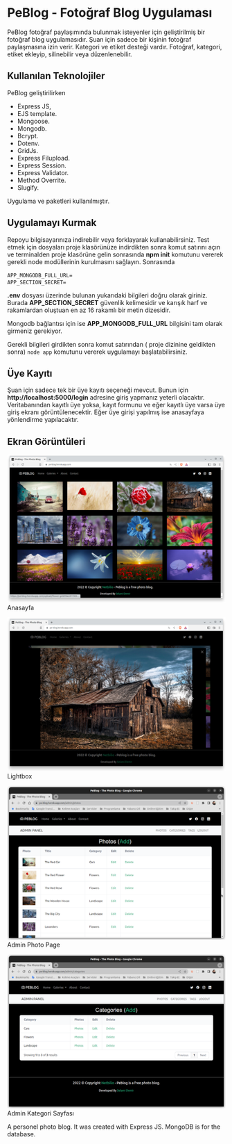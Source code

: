 # PeBlog - Fotoğraf Blog Uygulaması

PeBlog fotoğraf paylaşımında bulunmak isteyenler için geliştirilmiş bir fotoğraf blog uygulamasıdır. Şuan için sadece bir kişinin fotoğraf paylaşmasına izin verir. Kategori ve etiket desteği vardır. Fotoğraf, kategori, etiket ekleyip, silinebilir veya düzenlenebilir.

## Kullanılan Teknolojiler

PeBlog geliştirilirken

- Express JS,
- EJS template.
- Mongoose.
- Mongodb.
- Bcrypt.
- Dotenv.
- GridJs.
- Express Filupload.
- Express Session.
- Express Validator.
- Method Overrite.
- Slugify.

Uygulama ve paketleri kullanılmıştır.

## Uygulamayı Kurmak

Repoyu bilgisayarınıza indirebilir veya forklayarak kullanabilirsiniz. Test etmek için dosyaları proje klasörünüze indirdikten sonra komut satırını açın ve terminalden proje klasörüne gelin sonrasında **npm init** komutunu vererek gerekli node modüllerinin kurulmasını sağlayın. Sonrasında

```
APP_MONGODB_FULL_URL=
APP_SECTION_SECRET=
```

**.env** dosyası üzerinde bulunan yukarıdaki bilgileri doğru olarak giriniz. Burada **APP_SECTION_SECRET** güvenlik kelimesidir ve karışık harf ve rakamlardan oluştuan en az 16 rakamlı bir metin dizesidir. 

Mongodb bağlantısı için ise **APP_MONGODB_FULL_URL** bilgisini tam olarak girmeniz gerekiyor.

Gerekli bilgileri girdikten sonra komut satırından ( proje dizinine geldikten sonra) ```node app``` komutunu vererek uygulamayı başlatabilirsiniz.

## Üye Kayıtı

Şuan için sadece tek bir üye kayıtı seçeneği mevcut. Bunun için **http://localhost:5000/login** adresine giriş yapmanız yeterli olacaktır. Veritabanından kayıtlı üye yoksa, kayıt formunu ve eğer kayıtlı üye varsa üye giriş ekranı görüntülenecektir. Eğer üye girişi yapılmış ise anasayfaya yönlendirme yapılacaktır.

## Ekran Görüntüleri

![Anasayfa](home.png)
Anasayfa

![Lightbox](lightbox.png)
Lightbox

![Admin Fotoğraflar](admin-photos.png)
Admin Photo Page

![Admin Kategoriler](admin-categories.png)
Admin Kategori Sayfası

A personel photo blog. It was created with Express JS. MongoDB is for the database.
